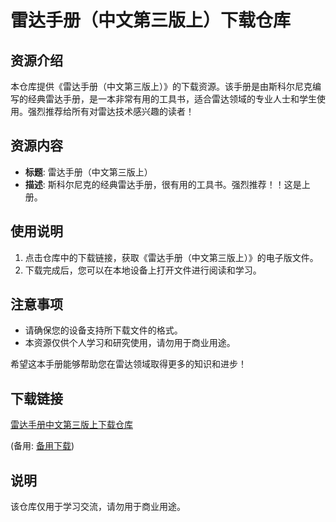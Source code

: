 # 雷达手册（中文第三版上）下载仓库

## 资源介绍

本仓库提供《雷达手册（中文第三版上）》的下载资源。该手册是由斯科尔尼克编写的经典雷达手册，是一本非常有用的工具书，适合雷达领域的专业人士和学生使用。强烈推荐给所有对雷达技术感兴趣的读者！

## 资源内容

- **标题**: 雷达手册（中文第三版上）
- **描述**: 斯科尔尼克的经典雷达手册，很有用的工具书。强烈推荐！！这是上册。

## 使用说明

1. 点击仓库中的下载链接，获取《雷达手册（中文第三版上）》的电子版文件。
2. 下载完成后，您可以在本地设备上打开文件进行阅读和学习。

## 注意事项

- 请确保您的设备支持所下载文件的格式。
- 本资源仅供个人学习和研究使用，请勿用于商业用途。

希望这本手册能够帮助您在雷达领域取得更多的知识和进步！

## 下载链接
[雷达手册中文第三版上下载仓库](https://pan.quark.cn/s/6432560bede6) 

(备用: [备用下载](https://pan.baidu.com/s/1srwbqtzIlaXmk19EcVt8OQ?pwd=1234))

## 说明

该仓库仅用于学习交流，请勿用于商业用途。
